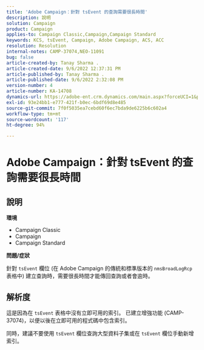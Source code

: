 ```yaml
---
title: 'Adobe Campaign：針對 tsEvent 的查詢需要很長時間'
description: 說明
solution: Campaign
product: Campaign
applies-to: Campaign Classic,Campaign,Campaign Standard
keywords: KCS, tsEvent, Campaign, Adobe Campaign, ACS, ACC
resolution: Resolution
internal-notes: CAMP-37074,NEO-11091
bug: false
article-created-by: Tanay Sharma .
article-created-date: 9/6/2022 12:37:31 PM
article-published-by: Tanay Sharma .
article-published-date: 9/6/2022 2:32:08 PM
version-number: 4
article-number: KA-14708
dynamics-url: https://adobe-ent.crm.dynamics.com/main.aspx?forceUCI=1&pagetype=entityrecord&etn=knowledgearticle&id=a03690ab-e02d-ed11-9db1-002248086735
exl-id: 93e24bb1-e777-421f-b0ec-6bdf69d8e485
source-git-commit: 7f0f5035ea7cebd60f6ec7bda9de6225b6c602a4
workflow-type: tm+mt
source-wordcount: '117'
ht-degree: 94%

---
```


# Adobe Campaign：針對 tsEvent 的查詢需要很長時間

## 說明


<b>環境</b>

- Campaign Classic
- Campaign
- Campaign Standard




<b>問題/症狀</b>

針對 `tsEvent` 欄位 (在 Adobe Campaign 的傳統和標準版本的 `nmsBroadLogRcp` 表格中) 建立查詢時，需要很長時間才能傳回查詢或者會逾時。


## 解析度


這是因為在 `tsEvent` 表格中沒有立即可用的索引。 已建立增強功能 (CAMP-37074)，以便以後在立即可用的程式碼中包含索引。

同時，建議不要使用 `tsEvent` 欄位查詢大型資料子集或在 `tsEvent` 欄位手動新增索引。
